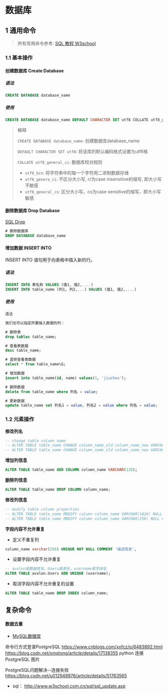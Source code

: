 # 数据库

## 1 通用命令

> 所有常用命令参考: [SQL 教程 W3school](http://www.w3school.com.cn/sql/index.asp)

### 1.1 基本操作

#### 创建数据库 Create Database

##### 语法

```sql
CREATE DATABASE database_name
```

##### 使用

```sql
CREATE DATABASE database_name DEFAULT CHARACTER SET utf8 COLLATE utf8_general_ci;
```

> 解释
>
> `CREATE DATABASE database_name`: 创建数据库database_name
>
> `DEFAULT CHARACTER SET utf8`:    将该库的默认编码格式设置为utf8格
>
> `COLLATE utf8_general_ci`:       数据库校对规则
>
>   * `utf8_bin`: 将字符串中的每一个字符用二进制数据存储
>   * `utf8_genera_ci`: 不区分大小写, ci为case insensitive的缩写, 即大小写不敏感
>   * `utf8_general_cs`: 区分大小写，cs为case sensitive的缩写，即大小写敏感

#### 删除数据库 Drop Database

[SQL Drop](http://www.w3school.com.cn/sql/sql_drop.asp)

```sql
# 删除数据库
DROP DATABASE database_name
```

#### 增加数据 INSERT INTO

INSERT INTO 语句用于向表格中插入新的行。

##### 语法
```sql
INSERT INTO 表名称 VALUES (值1, 值2,....)
INSERT INTO table_name (列1, 列2,...) VALUES (值1, 值2,....)
```

##### 使用
```sql
语法

我们也可以指定所要插入数据的列：

# 删除表
drop tables table_name;

# 查看表数据
desc table_name;

# 竖排查看表数据
select * from table_name\G;

# 增加数据
insert into table_name(id, name) values(1, 'jiuchou');

# 删除数据
delete from table_name where 列名 = value;

# 更新数据
update table_name set 列名1 = value, 列名2 = value where 列名 = value;
```

### 1.2 元素操作

**修改列名**

```sql
-- change table column name
-- ALTER TABLE table_name CHANGE column_name_old column_name_new VARCHAR(1024) null;
-- ALTER TABLE table_name CHANGE column_name_old column_name_new VARCHAR(1024) null;
```

**增加列信息**

```sql
ALTER TABLE table_name ADD COLUMN column_name VARCHAR(128);  
```

**删除列信息**

```sql
ALTER TABLE table_name DROP COLUMN column_name;
```

**修改列信息**

```sql
-- modify table column properties
-- ALTER TABLE table_name MODIFY column column_name VARCHAR(1024) NULL COMMENT '描述信息';
-- ALTER TABLE table_name MODIFY column column_name VARCHAR(256) NULL COMMENT '描述信息';
```

**字段内容不允许重复**

* 定义不重复列
```sql
column_name varchar(256) UNIQUE NOT NULL COMMENT '描述信息',
```

* 设置字段内容不允许重复
```sql
-- avalon是数据库名，Users是表名，username是字段名
ALTER TABLE avalon.Users ADD UNIQUE (username);  
```

* 取消字段内容不允许重复的设置
```sql
ALTER TABLE table_name DROP INDEX column_name;
```

## 复杂命令

#### 数据去重

* [MySQL数据库](MySQL.md)

命令行方式登录PostgreSQL
https://www.cnblogs.com/xxfcz/p/6483892.html
https://blog.csdn.net/smstong/article/details/17138355
python 连接 PostgreSQL
图片

PostgreSQL问题解决--连接失败
https://blog.csdn.net/u012948976/article/details/51763565



* sql： http://www.w3school.com.cn/sql/sql_update.asp